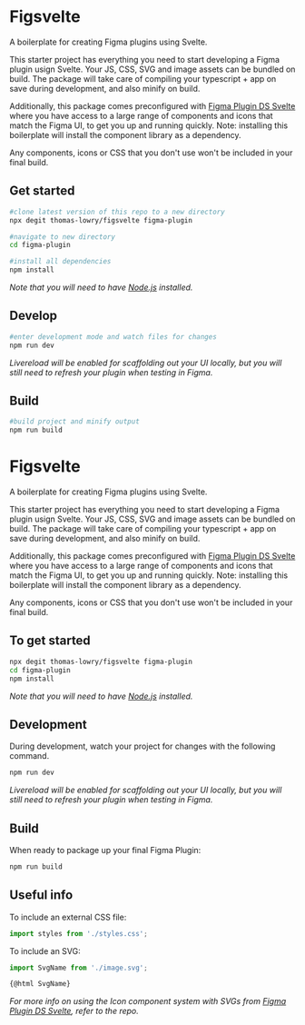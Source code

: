 # Figsvelte
A boilerplate for creating Figma plugins using Svelte.

This starter project has everything you need to start developing a Figma plugin usign Svelte. Your JS, CSS, SVG and image assets can be bundled on build. The package will take care of compiling your typescript + app on save during development, and also minify on build. 

Additionally, this package comes preconfigured with [Figma Plugin DS Svelte](https://github.com/thomas-lowry/figma-plugin-ds-svelte) where you have access to a large range of components and icons that match the Figma UI, to get you up and running quickly. Note: installing this boilerplate will install the component library as a dependency.

Any components, icons or CSS that you don't use won't be included in your final build.


## Get started
```bash
#clone latest version of this repo to a new directory
npx degit thomas-lowry/figsvelte figma-plugin

#navigate to new directory
cd figma-plugin

#install all dependencies
npm install
```

_Note that you will need to have [Node.js](https://nodejs.org/) installed._

## Develop
```bash
#enter development mode and watch files for changes
npm run dev
```
_Livereload will be enabled for scaffolding out your UI locally, but you will still need to refresh your plugin when testing in Figma._


## Build
```bash
#build project and minify output
npm run build
```

# Figsvelte
A boilerplate for creating Figma plugins using Svelte.

This starter project has everything you need to start developing a Figma plugin usign Svelte. Your JS, CSS, SVG and image assets can be bundled on build. The package will take care of compiling your typescript + app on save during development, and also minify on build. 

Additionally, this package comes preconfigured with [Figma Plugin DS Svelte](https://github.com/thomas-lowry/figma-plugin-ds-svelte) where you have access to a large range of components and icons that match the Figma UI, to get you up and running quickly. Note: installing this boilerplate will install the component library as a dependency.

Any components, icons or CSS that you don't use won't be included in your final build.


## To get started
```bash
npx degit thomas-lowry/figsvelte figma-plugin
cd figma-plugin
npm install
```

_Note that you will need to have [Node.js](https://nodejs.org/) installed._

## Development
During development, watch your project for changes with the following command.

```bash
npm run dev
```

_Livereload will be enabled for scaffolding out your UI locally, but you will still need to refresh your plugin when testing in Figma._

## Build
When ready to package up your final Figma Plugin:
```bash
npm run build
```

## Useful info
To include an external CSS file:
```javascript
import styles from './styles.css';
```

To include an SVG:
```javascript
import SvgName from './image.svg';
```
```html
{@html SvgName}
```
_For more info on using the Icon component system with SVGs from [Figma Plugin DS Svelte](https://github.com/thomas-lowry/figma-plugin-ds-svelte), refer to the repo._
